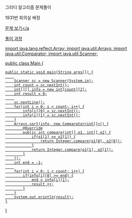 그리디 알고리즘 문제풀이 

1931번 회의실 배정

<a href="https://www.acmicpc.net/problem/1931">문제 보기</a

풀이 과정

import java.lang.reflect.Array;
import java.util.Arrays;
import java.util.Comparator;
import java.util.Scanner;

public class Main {

	public static void main(String args[]) {
		
		Scanner sc = new Scanner(System.in);
		int count = sc.nextInt();
		int[][] info = new int[count][2];
		int result = 0;
		
		sc.nextLine();
		for(int i = 0; i < count; i++) {
			info[i][0] = sc.nextInt();
			info[i][1] = sc.nextInt();
		}
		Arrays.sort(info, new Comparator<int[]>() {
			@Override
			public int compare(int[] o1, int[] o2) {
				if(o1[1] == o2[1]) {
					return Integer.compare(o1[0], o2[0]);
				}
				return Integer.compare(o1[1], o2[1]);
			}
		});
		int end = -1;
		
		for(int i = 0; i < count; i++) {
			if(info[i][0] >= end) {
				end = info[i][1];
				result ++;
			}
		}
		System.out.println(result);
	}

}